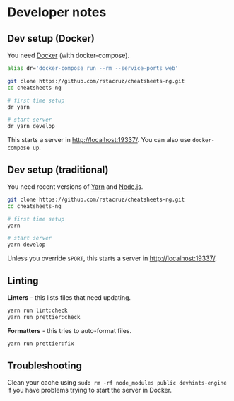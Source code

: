 # Developer notes

## Dev setup (Docker)

You need [Docker][docker] (with docker-compose).

[docker]: https://gist.github.com/rstacruz/297fc799f094f55d062b982f7dac9e41

```sh
alias dr='docker-compose run --rm --service-ports web'

git clone https://github.com/rstacruz/cheatsheets-ng.git
cd cheatsheets-ng

# first time setup
dr yarn

# start server
dr yarn develop
```

This starts a server in <http://localhost:19337/>. You can also use `docker-compose up`.

## Dev setup (traditional)

You need recent versions of [Yarn] and [Node.js].

[yarn]: https://yarnpkg.com
[node.js]: https://nodejs.org/

```sh
git clone https://github.com/rstacruz/cheatsheets-ng.git
cd cheatsheets-ng

# first time setup
yarn

# start server
yarn develop
```

Unless you override `$PORT`, this starts a server in <http://localhost:19337/>.

## Linting

**Linters** - this lists files that need updating.

```bash
yarn run lint:check
yarn run prettier:check
```

**Formatters** - this tries to auto-format files.

```bash
yarn run prettier:fix
```

## Troubleshooting

Clean your cache using `sudo rm -rf node_modules public devhints-engine` if you have problems trying to start the server in Docker.
